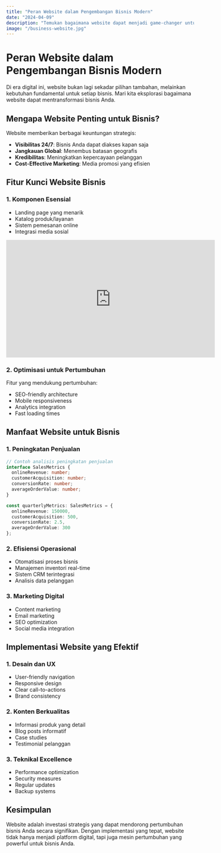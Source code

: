 ```yaml
---
title: "Peran Website dalam Pengembangan Bisnis Modern"
date: "2024-04-09"
description: "Temukan bagaimana website dapat menjadi game-changer untuk bisnis Anda di era digital, meningkatkan visibilitas dan mendorong pertumbuhan."
image: "/business-website.jpg"
---
```


# Peran Website dalam Pengembangan Bisnis Modern

Di era digital ini, website bukan lagi sekadar pilihan tambahan, melainkan kebutuhan fundamental untuk setiap bisnis. Mari kita eksplorasi bagaimana website dapat mentransformasi bisnis Anda.

## Mengapa Website Penting untuk Bisnis?

Website memberikan berbagai keuntungan strategis:

- **Visibilitas 24/7**: Bisnis Anda dapat diakses kapan saja
- **Jangkauan Global**: Menembus batasan geografis
- **Kredibilitas**: Meningkatkan kepercayaan pelanggan
- **Cost-Effective Marketing**: Media promosi yang efisien

## Fitur Kunci Website Bisnis

### 1. Komponen Esensial



- Landing page yang menarik
- Katalog produk/layanan
- Sistem pemesanan online
- Integrasi media sosial

<iframe width="560" height="315" src="https://www.youtube.com/embed/NN7YEIlc-Oc?si=O86uE2iSnoSmQjFI" title="YouTube video player" frameborder="0" allow="accelerometer; autoplay; clipboard-write; encrypted-media; gyroscope; picture-in-picture; web-share" referrerpolicy="strict-origin-when-cross-origin" allowfullscreen></iframe>

### 2. Optimisasi untuk Pertumbuhan

Fitur yang mendukung pertumbuhan:
- SEO-friendly architecture
- Mobile responsiveness
- Analytics integration
- Fast loading times

## Manfaat Website untuk Bisnis

### 1. Peningkatan Penjualan

```typescript
// Contoh analisis peningkatan penjualan
interface SalesMetrics {
  onlineRevenue: number;
  customerAcquisition: number;
  conversionRate: number;
  averageOrderValue: number;
}

const quarterlyMetrics: SalesMetrics = {
  onlineRevenue: 150000,
  customerAcquisition: 500,
  conversionRate: 2.5,
  averageOrderValue: 300
};
```

### 2. Efisiensi Operasional

- Otomatisasi proses bisnis
- Manajemen inventori real-time
- Sistem CRM terintegrasi
- Analisis data pelanggan

### 3. Marketing Digital

- Content marketing
- Email marketing
- SEO optimization
- Social media integration

## Implementasi Website yang Efektif

### 1. Desain dan UX

- User-friendly navigation
- Responsive design
- Clear call-to-actions
- Brand consistency

### 2. Konten Berkualitas

- Informasi produk yang detail
- Blog posts informatif
- Case studies
- Testimonial pelanggan

### 3. Teknikal Excellence

- Performance optimization
- Security measures
- Regular updates
- Backup systems

## Kesimpulan

Website adalah investasi strategis yang dapat mendorong pertumbuhan bisnis Anda secara signifikan. Dengan implementasi yang tepat, website tidak hanya menjadi platform digital, tapi juga mesin pertumbuhan yang powerful untuk bisnis Anda.
